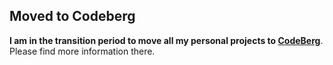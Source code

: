 ## Moved to Codeberg

**I am in the transition period to move all my personal projects to [CodeBerg](https://codeberg.org/JasperSurmont)**.
Please find more information there.
